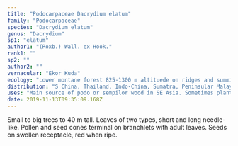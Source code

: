 ```yaml
---
title: "Podocarpaceae Dacrydium elatum"
family: "Podocarpaceae"
species: "Dacrydium elatum"
genus: "Dacrydium"
sp1: "elatum"
author1: "(Roxb.) Wall. ex Hook."
rank1: ""
sp2: ""
author2: ""
vernacular: "Ekor Kuda"
ecology: "Lower montane forest 825-1300 m altituede on ridges and summits, elsewhere as low as 100 m, often in wet places such as peat swamp forest and kerangas forest."
distribution: "S China, Thailand, Indo-China, Sumatra, Peninsular Malaysia, Borneo and the Philippines."
uses: "Main source of podo or sempilor wood in SE Asia. Sometimes planted as an ornamental tree."
date: 2019-11-13T09:35:09.168Z
---
```

Small to big trees to 40 m tall. Leaves of two types, short and long needle-like. Pollen and seed cones terminal on branchlets with adult leaves. Seeds on swollen receptacle, red when ripe.